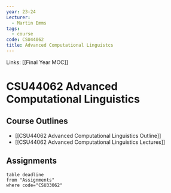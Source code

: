```yaml
---
year: 23-24
Lecturer:
  - Martin Emms
tags:
  - course
code: CSU44062
title: Advanced Computational Linguistcs
---
```

Links: [[Final Year MOC]]
# CSU44062 Advanced Computational Linguistics

## Course Outlines
- [[CSU44062 Advanced Computational Linguistics Outline]]
- [[CSU44062 Advanced Computational Linguistics Lectures]]

## Assignments
```dataview
table deadline
from "Assignments"
where code="CSU33062"
```
